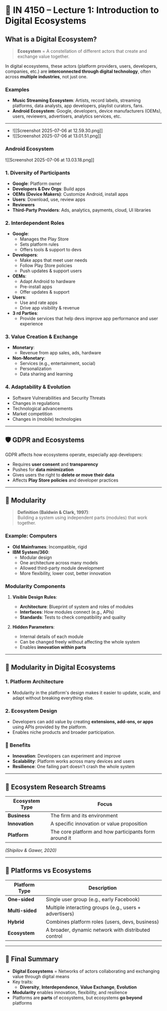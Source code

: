 # 📘 IN 4150 – Lecture 1: Introduction to Digital Ecosystems

## What is a Digital Ecosystem?

> **Ecosystem** = A constellation of different actors that create and exchange value together.

In digital ecosystems, these actors (platform providers, users, developers, companies, etc.) are **interconnected through digital technology**, often across **multiple industries**, not just one.

### Examples
- **Music Streaming Ecosystem**: Artists, record labels, streaming platforms, data analysts, app developers, playlist curators, fans.
- **Android Ecosystem**: Google, developers, device manufacturers (OEMs), users, reviewers, advertisers, analytics services, etc.

---
- ![[Screenshot 2025-07-06 at 12.59.30.png]]
- ![[Screenshot 2025-07-06 at 13.01.51.png]]

### Android Ecosystem
![[Screenshot 2025-07-06 at 13.03.18.png]]

### 1. **Diversity of Participants**
- **Google**: Platform owner
- **Developers & Dev Orgs**: Build apps
- **OEMs (Device Makers)**: Customize Android, install apps
- **Users**: Download, use, review apps
- **Reviewers**
- **Third-Party Providers**: Ads, analytics, payments, cloud, UI libraries

### 2. **Interdependent Roles**
- **Google**:
  - Manages the Play Store
  - Sets platform rules
  - Offers tools & support to devs
- **Developers**:
  - Make apps that meet user needs
  - Follow Play Store policies
  - Push updates & support users
- **OEMs**:
  - Adapt Android to hardware
  - Pre-install apps
  - Offer updates & support
- **Users**:
  - Use and rate apps
  - Drive app visibility & revenue
- **3 rd Parties**:
  - Provide services that help devs improve app performance and user experience

### 3. **Value Creation & Exchange**
- **Monetary**:
  - Revenue from app sales, ads, hardware
- **Non-Monetary**:
  - Services (e.g., entertainment, social)
  - Personalization
  - Data sharing and learning

### 4. **Adaptability & Evolution**
- Software Vulnerabilities and Security Threats
- Changes in regulations
- Technological advancements
- Market competition
- Changes in (mobile) technologies

---

## 🛡 GDPR and Ecosystems

GDPR affects how ecosystems operate, especially app developers:
- Requires **user consent** and **transparency**
- Pushes for **data minimization**
- Gives users the right to **delete or move their data**
- Affects **Play Store policies** and developer practices

---

## 🔧 Modularity

> **Definition (Baldwin & Clark, 1997)**:  
> Building a system using independent parts (modules) that work together.

### Example: Computers
- **Old Mainframes**: Incompatible, rigid
- **IBM System/360**:
  - Modular design
  - One architecture across many models
  - Allowed third-party module development
  - More flexibility, lower cost, better innovation

### Modularity Components
1. **Visible Design Rules**:
   - **Architecture**: Blueprint of system and roles of modules
   - **Interfaces**: How modules connect (e.g., APIs)
   - **Standards**: Tests to check compatibility and quality

2. **Hidden Parameters**:
   - Internal details of each module
   - Can be changed freely without affecting the whole system
   - Enables **innovation within parts**

---

## 🧩 Modularity in Digital Ecosystems

### 1. Platform Architecture
- Modularity in the platform's design makes it easier to update, scale, and adapt without breaking everything else.

### 2. Ecosystem Design
- Developers can add value by creating **extensions, add-ons, or apps** using APIs provided by the platform.
- Enables niche products and broader participation.

### 🌟 Benefits
- **Innovation**: Developers can experiment and improve
- **Scalability**: Platform works across many devices and users
- **Resilience**: One failing part doesn't crash the whole system

---

## 🔬 Ecosystem Research Streams

| Ecosystem Type     | Focus                                               |
|--------------------|-----------------------------------------------------|
| **Business**       | The firm and its environment                        |
| **Innovation**     | A specific innovation or value proposition          |
| **Platform**       | The core platform and how participants form around it |

_(Shipilov & Gawer, 2020)_

---

## 🔗 Platforms vs Ecosystems

| Platform Type     | Description                                           |
|-------------------|-------------------------------------------------------|
| **One-sided**     | Single user group (e.g., early Facebook)              |
| **Multi-sided**   | Multiple interacting groups (e.g., users + advertisers)|
| **Hybrid**        | Combines platform roles (users, devs, business)       |
| **Ecosystem**     | A broader, dynamic network with distributed control   |

---

## 📌 Final Summary

- **Digital Ecosystems** = Networks of actors collaborating and exchanging value through digital means
- Key traits:  
  - **Diversity**, **Interdependence**, **Value Exchange**, **Evolution**
- **Modularity** enables innovation, flexibility, and resilience
- Platforms are **parts** of ecosystems, but ecosystems **go beyond** platforms